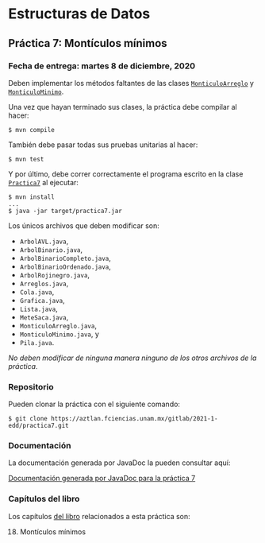 Estructuras de Datos
====================

Práctica 7: Montículos mínimos
------------------------------

### Fecha de entrega: martes 8 de diciembre, 2020

Deben implementar los métodos faltantes de las clases
[`MonticuloArreglo`](https://aztlan.fciencias.unam.mx/gitlab/2021-1-edd/practica7/blob/master/src/main/java/mx/unam/ciencias/edd/MonticuloArreglo.java)
y
[`MonticuloMinimo`](https://aztlan.fciencias.unam.mx/gitlab/2021-1-edd/practica7/blob/master/src/main/java/mx/unam/ciencias/edd/MonticuloMinimo.java).

Una vez que hayan terminado sus clases, la práctica debe compilar al hacer:

```
$ mvn compile
```

También debe pasar todas sus pruebas unitarias al hacer:

```
$ mvn test
```

Y por último, debe correr correctamente el programa escrito en la clase
[`Practica7`](https://aztlan.fciencias.unam.mx/gitlab/2021-1-edd/practica7/blob/master/src/main/java/mx/unam/ciencias/edd/Practica7.java)
al ejecutar:

```
$ mvn install
...
$ java -jar target/practica7.jar
```

Los únicos archivos que deben modificar son:

* `ArbolAVL.java`,
* `ArbolBinario.java`,
* `ArbolBinarioCompleto.java`,
* `ArbolBinarioOrdenado.java`,
* `ArbolRojinegro.java`,
* `Arreglos.java`,
* `Cola.java`,
* `Grafica.java`,
* `Lista.java`,
* `MeteSaca.java`,
* `MonticuloArreglo.java`,
* `MonticuloMinimo.java`, y
* `Pila.java`.

*No deben modificar de ninguna manera ninguno de los otros archivos de la
práctica*.

### Repositorio

Pueden clonar la práctica con el siguiente comando:

```
$ git clone https://aztlan.fciencias.unam.mx/gitlab/2021-1-edd/practica7.git
```

### Documentación

La documentación generada por JavaDoc la pueden consultar aquí:

[Documentación generada por JavaDoc para la práctica
7](https://aztlan.fciencias.unam.mx/~canek/2021-1-edd/practica7/apidocs/index.html)

### Capítulos del libro

Los capítulos
[del libro](https://tienda.fciencias.unam.mx/es/home/437-estructuras-de-datos-con-java-moderno-9786073009157.html)
relacionados a esta práctica son:

18. Montículos mínimos
